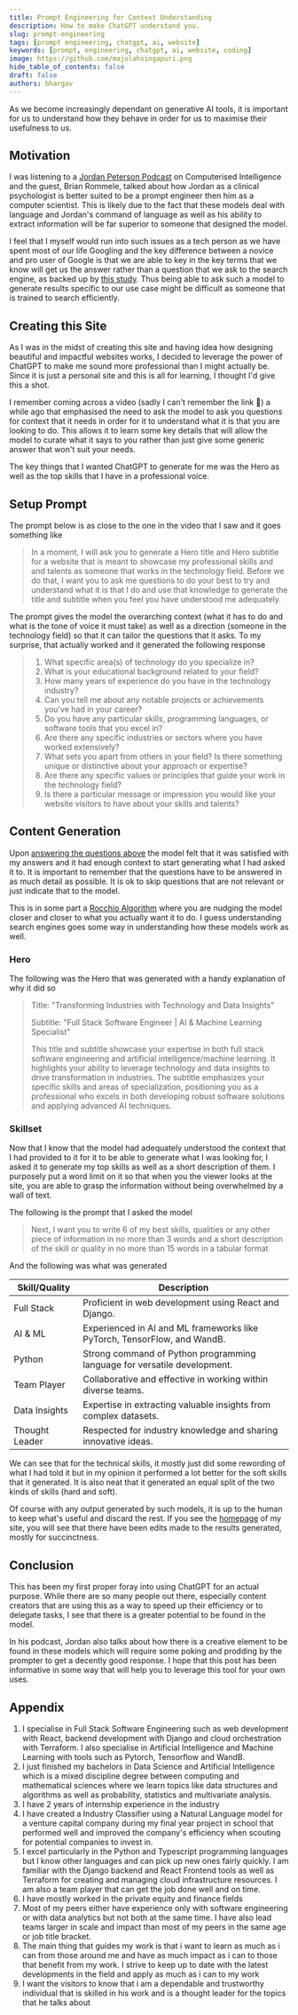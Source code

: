 ```yaml
---
title: Prompt Engineering for Context Understanding
description: How to make ChatGPT understand you.
slug: prompt-engineering
tags: [prompt engineering, chatgpt, ai, website]
keywords: [prompt, engineering, chatgpt, ai, website, coding]
image: https://github.com/majulahsingapuri.png
hide_table_of_contents: false
draft: false
authors: bhargav
---
```


As we become increasingly dependant on generative AI tools, it is important for us to understand how they behave in order for us to maximise their usefulness to us.

<!-- truncate -->

## Motivation

I was listening to a [Jordan Peterson Podcast](https://youtu.be/S_E4t7tWHUY?t=3361) on Computerised Intelligence and the guest, Brian Rommele, talked about how Jordan as a clinical psychologist is better suited to be a prompt engineer then him as a computer scientist.
This is likely due to the fact that these models deal with language and Jordan's command of language as well as his ability to extract information will be far superior to someone that designed the model.

I feel that I myself would run into such issues as a tech person as we have spent most of our life Googling and the key difference between a novice and pro user of Google is that we are able to key in the key terms that we know will get us the answer rather than a question that we ask to the search engine, as backed up by [this study](<https://doi.org/10.1016/S1389-1286(00)00031-1>).
Thus being able to ask such a model to generate results specific to our use case might be difficult as someone that is trained to search efficiently.

## Creating this Site

As I was in the midst of creating this site and having idea how designing beautiful and impactful websites works, I decided to leverage the power of ChatGPT to make me sound more professional than I might actually be.
Since it is just a personal site and this is all for learning, I thought I'd give this a shot.

I remember coming across a video (sadly I can't remember the link :smiling_face_with_tear:) a while ago that emphasised the need to ask the model to ask you questions for context that it needs in order for it to understand what it is that you are looking to do.
This allows it to learn some key details that will allow the model to curate what it says to you rather than just give some generic answer that won't suit your needs.

The key things that I wanted ChatGPT to generate for me was the Hero as well as the top skills that I have in a professional voice.

## Setup Prompt

The prompt below is as close to the one in the video that I saw and it goes something like

> In a moment, I will ask you to generate a Hero title and Hero subtitle for a website that is meant to showcase my professional skills and and talents as someone that works in the technology field.
> Before we do that, I want you to ask me questions to do your best to try and understand what it is that I do and use that knowledge to generate the title and subtitle when you feel you have understood me adequately.

The prompt gives the model the overarching context (what it has to do and what is the tone of voice it must take) as well as a direction (someone in the technology field) so that it can tailor the questions that it asks.
To my surprise, that actually worked and it generated the following response

> 1. What specific area(s) of technology do you specialize in?
> 2. What is your educational background related to your field?
> 3. How many years of experience do you have in the technology industry?
> 4. Can you tell me about any notable projects or achievements you've had in your career?
> 5. Do you have any particular skills, programming languages, or software tools that you excel in?
> 6. Are there any specific industries or sectors where you have worked extensively?
> 7. What sets you apart from others in your field? Is there something unique or distinctive about your approach or expertise?
> 8. Are there any specific values or principles that guide your work in the technology field?
> 9. Is there a particular message or impression you would like your website visitors to have about your skills and talents?

## Content Generation

Upon [answering the questions above](#appendix) the model felt that it was satisfied with my answers and it had enough context to start generating what I had asked it to.
It is important to remember that the questions have to be answered in as much detail as possible.
It is ok to skip questions that are not relevant or just indicate that to the model.

This is in some part a [Rocchio Algorithm](https://en.wikipedia.org/wiki/Rocchio_algorithm) where you are nudging the model closer and closer to what you actually want it to do.
I guess understanding search engines goes some way in understanding how these models work as well.

### Hero

The following was the Hero that was generated with a handy explanation of why it did so

> Title: "Transforming Industries with Technology and Data Insights"
>
> Subtitle: "Full Stack Software Engineer | AI & Machine Learning Specialist"
>
> This title and subtitle showcase your expertise in both full stack software engineering and artificial intelligence/machine learning. It highlights your ability to leverage technology and data insights to drive transformation in industries. The subtitle emphasizes your specific skills and areas of specialization, positioning you as a professional who excels in both developing robust software solutions and applying advanced AI techniques.

### Skillset

Now that I know that the model had adequately understood the context that I had provided to it for it to be able to generate what I was looking for, I asked it to generate my top skills as well as a short description of them.
I purposely put a word limit on it so that when you the viewer looks at the site, you are able to grasp the information without being overwhelmed by a wall of text.

The following is the prompt that I asked the model

> Next, I want you to write 6 of my best skills, qualities or any other piece of information in no more than 3 words and a short description of the skill or quality in no more than 15 words in a tabular format

And the following was what was generated

| Skill/Quality  | Description                                                              |
| -------------- | ------------------------------------------------------------------------ |
| Full Stack     | Proficient in web development using React and Django.                    |
| AI & ML        | Experienced in AI and ML frameworks like PyTorch, TensorFlow, and WandB. |
| Python         | Strong command of Python programming language for versatile development. |
| Team Player    | Collaborative and effective in working within diverse teams.             |
| Data Insights  | Expertise in extracting valuable insights from complex datasets.         |
| Thought Leader | Respected for industry knowledge and sharing innovative ideas.           |

We can see that for the technical skills, it mostly just did some rewording of what I had told it but in my opinion it performed a lot better for the soft skills that it generated.
It is also neat that it generated an equal split of the two kinds of skills (hard and soft).

Of course with any output generated by such models, it is up to the human to keep what's useful and discard the rest.
If you see the [homepage](/) of my site, you will see that there have been edits made to the results generated, mostly for succinctness.

## Conclusion

This has been my first proper foray into using ChatGPT for an actual purpose.
While there are so many people out there, especially content creators that are using this as a way to speed up their efficiency or to delegate tasks, I see that there is a greater potential to be found in the model.

In his podcast, Jordan also talks about how there is a creative element to be found in these models which will require some poking and prodding by the prompter to get a decently good response.
I hope that this post has been informative in some way that will help you to leverage this tool for your own uses.

## Appendix

1. I specialise in Full Stack Software Engineering such as web development with React, backend development with Django and cloud orchestration with Terraform. I also specialise in Artificial Intelligence and Machine Learning with tools such as Pytorch, Tensorflow and WandB.
2. I just finished my bachelors in Data Science and Artificial Intelligence which is a mixed discipline degree between computing and mathematical sciences where we learn topics like data structures and algorithms as well as probability, statistics and multivariate analysis.
3. I have 2 years of internship experience in the industry
4. I have created a Industry Classifier using a Natural Language model for a venture capital company during my final year project in school that performed well and improved the company's efficiency when scouting for potential companies to invest in.
5. I excel particularly in the Python and Typescript programming languages but I know other languages and can pick up new ones fairly quickly. I am familiar with the Django backend and React Frontend tools as well as Terraform for creating and managing cloud infrastructure resources. I am also a team player that can get the job done well and on time.
6. I have mostly worked in the private equity and finance fields
7. Most of my peers either have experience only with software engineering or with data analytics but not both at the same time. I have also lead teams larger in scale and impact than most of my peers in the same age or job title bracket.
8. The main thing that guides my work is that i want to learn as much as i can from those around me and have as much impact as i can to those that benefit from my work. I strive to keep up to date with the latest developments in the field and apply as much as i can to my work
9. I want the visitors to know that i am a dependable and trustworthy individual that is skilled in his work and is a thought leader for the topics that he talks about
